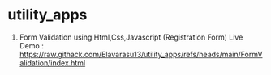 # utility_apps

1. Form Validation using Html,Css,Javascript (Registration Form)
   Live Demo : https://raw.githack.com/Elavarasu13/utility_apps/refs/heads/main/FormValidation/index.html
